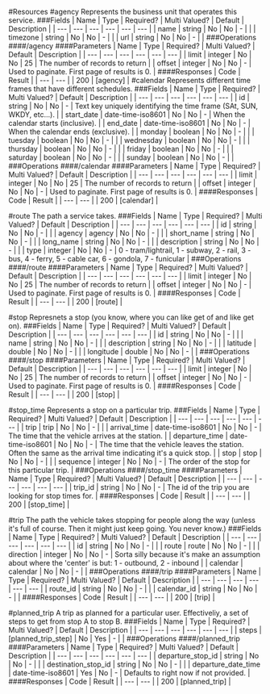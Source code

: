 #Resources
#agency
Represents the business unit that operates this service.
###Fields
| Name | Type | Required? | Multi Valued? | Default | Description | 
|  ---  |  ---  |  ---  |  ---  |  ---  |  ---  | 
| name | string | No | No | - |  |
| timezone | string | No | No | - |  |
| url | string | No | No | - |  |
###Operations
####/agency
####Parameters
| Name | Type | Required? | Multi Valued? | Default | Description | 
|  ---  |  ---  |  ---  |  ---  |  ---  |  ---  | 
| limit | integer | No | No | 25 | The number of records to return |
| offset | integer | No | No | - | Used to paginate. First page of results is 0. |
####Responses
| Code | Result | 
|  ---  |  ---  | 
| 200 | [agency] |
#calendar
Represents different time frames that have different schedules.
###Fields
| Name | Type | Required? | Multi Valued? | Default | Description | 
|  ---  |  ---  |  ---  |  ---  |  ---  |  ---  | 
| id | string | No | No | - | Text key uniquely identifying the time frame (SAt, SUN, WKDY, etc...). |
| start_date | date-time-iso8601 | No | No | - | When the calendar starts (inclusive). |
| end_date | date-time-iso8601 | No | No | - | When the calendar ends (exclusive). |
| monday | boolean | No | No | - |  |
| tuesday | boolean | No | No | - |  |
| wednesday | boolean | No | No | - |  |
| thursday | boolean | No | No | - |  |
| friday | boolean | No | No | - |  |
| saturday | boolean | No | No | - |  |
| sunday | boolean | No | No | - |  |
###Operations
####/calendar
####Parameters
| Name | Type | Required? | Multi Valued? | Default | Description | 
|  ---  |  ---  |  ---  |  ---  |  ---  |  ---  | 
| limit | integer | No | No | 25 | The number of records to return |
| offset | integer | No | No | - | Used to paginate. First page of results is 0. |
####Responses
| Code | Result | 
|  ---  |  ---  | 
| 200 | [calendar] |

#route
The path a service takes.
###Fields
| Name | Type | Required? | Multi Valued? | Default | Description | 
|  ---  |  ---  |  ---  |  ---  |  ---  |  ---  | 
| id | string | No | No | - |  |
| agency | agency | No | No | - |  |
| short_name | string | No | No | - |  |
| long_name | string | No | No | - |  |
| description | string | No | No | - |  |
| type | integer | No | No | - | 0 - tram/lightrail, 1 - subway, 2 - rail, 3 - bus, 4 - ferry, 5 - cable car, 6 - gondola, 7 - funicular |
###Operations
####/route
####Parameters
| Name | Type | Required? | Multi Valued? | Default | Description | 
|  ---  |  ---  |  ---  |  ---  |  ---  |  ---  | 
| limit | integer | No | No | 25 | The number of records to return |
| offset | integer | No | No | - | Used to paginate. First page of results is 0. |
####Responses
| Code | Result | 
|  ---  |  ---  | 
| 200 | [route] |

#stop
Represnets a stop (you know, where you can like get of and like get on).
###Fields
| Name | Type | Required? | Multi Valued? | Default | Description | 
|  ---  |  ---  |  ---  |  ---  |  ---  |  ---  | 
| id | string | No | No | - |  |
| name | string | No | No | - |  |
| description | string | No | No | - |  |
| latitude | double | No | No | - |  |
| longitude | double | No | No | - |  |
###Operations
####/stop
####Parameters
| Name | Type | Required? | Multi Valued? | Default | Description | 
|  ---  |  ---  |  ---  |  ---  |  ---  |  ---  | 
| limit | integer | No | No | 25 | The number of records to return |
| offset | integer | No | No | - | Used to paginate. First page of results is 0. |
####Responses
| Code | Result | 
|  ---  |  ---  | 
| 200 | [stop] |

#stop_time
Represents a stop on a particular trip.
###Fields
| Name | Type | Required? | Multi Valued? | Default | Description | 
|  ---  |  ---  |  ---  |  ---  |  ---  |  ---  | 
| trip | trip | No | No | - |  |
| arrival_time | date-time-iso8601 | No | No | - | The time that the vehicle arrives at the station. |
| departure_time | date-time-iso8601 | No | No | - | The time that the vehicle leaves the station.  Often the same as the arrival time indicating it's a quick stop. |
| stop | stop | No | No | - |  |
| sequence | integer | No | No | - | The order of the stop for this particular trip. |
###Operations
####/stop_time
####Parameters
| Name | Type | Required? | Multi Valued? | Default | Description | 
|  ---  |  ---  |  ---  |  ---  |  ---  |  ---  | 
| trip_id | string | No | No | - | The id of the trip you are looking for stop times for. |
####Responses
| Code | Result | 
|  ---  |  ---  | 
| 200 | [stop_time] |

#trip
The path the vehicle takes stopping for people along the way (unless it's full of course.  Then it might just keep going.  You never know.)
###Fields
| Name | Type | Required? | Multi Valued? | Default | Description | 
|  ---  |  ---  |  ---  |  ---  |  ---  |  ---  | 
| id | string | No | No | - |  |
| route | route | No | No | - |  |
| direction | integer | No | No | - | Sorta silly because it's make an assumption about where the 'center' is but: 1 - outbound, 2 - inbound |
| calendar | calendar | No | No | - |  |
###Operations
####/trip
####Parameters
| Name | Type | Required? | Multi Valued? | Default | Description | 
|  ---  |  ---  |  ---  |  ---  |  ---  |  ---  | 
| route_id | string | No | No | - |  |
| calendar_id | string | No | No | - |  |
####Responses
| Code | Result | 
|  ---  |  ---  | 
| 200 | [trip] |

#planned_trip
A trip as planned for a particular user.  Effectiveliy, a set of steps to get from stop A to stop B.
###Fields
| Name | Type | Required? | Multi Valued? | Default | Description | 
|  ---  |  ---  |  ---  |  ---  |  ---  |  ---  | 
| steps | [planned_trip_step] | No | Yes | - |  |
###Operations
####/planned_trip
####Parameters
| Name | Type | Required? | Multi Valued? | Default | Description | 
|  ---  |  ---  |  ---  |  ---  |  ---  |  ---  | 
| departure_stop_id | string | No | No | - |  |
| destination_stop_id | string | No | No | - |  |
| departure_date_time | date-time-iso8601 | Yes | No | - | Defaults to right now if not provided. |
####Responses
| Code | Result | 
|  ---  |  ---  | 
| 200 | [planned_trip] |


